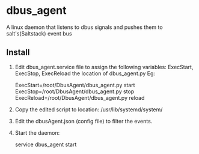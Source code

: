 # dbus_agent
A linux daemon that listens to dbus signals and pushes them to salt's(Saltstack) event bus

Install
-------

1. Edit dbus_agent.service file to assign the following variables: ExecStart, ExecStop, ExecReload the location of dbus_agent.py
Eg:

      ExecStart=/root/DbusAgent/dbus_agent.py start
      ExecStop=/root/DbusAgent/dbus_agent.py stop
      ExecReload=/root/DbusAgent/dbus_agent.py reload

2. Copy the edited script to location: /usr/lib/systemd/system/

3. Edit the dbusAgent.json (config file) to filter the events.

4. Start the daemon:

      service dbus_agent start
